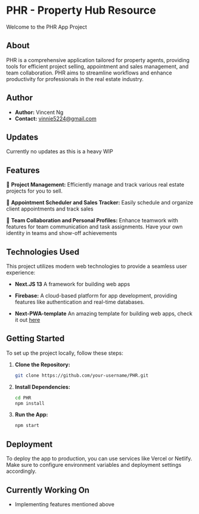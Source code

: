 # PHR - Property Hub Resource

Welcome to the PHR App Project

## About

PHR is a comprehensive application tailored for property agents, providing tools for efficient project selling, appointment and sales management, and team collaboration. PHR aims to streamline workflows and enhance productivity for professionals in the real estate industry.


## Author

- **Author:** Vincent Ng
- **Contact:** vinnie5224@gmail.com

## Updates

Currently no updates as this is a heavy WIP

## Features

🏢 **Project Management:** Efficiently manage and track various real estate projects for you to sell.

📅 **Appointment Scheduler and Sales Tracker:** Easily schedule and organize client appointments and track sales

👥 **Team Collaboration and Personal Profiles:** Enhance teamwork with features for team communication and task assignments. Have your own identity in teams and show-off achievements

## Technologies Used

This project utilizes modern web technologies to provide a seamless user experience:

- **Next.JS 13** A framework for building web apps

- **Firebase:** A cloud-based platform for app development, providing features like authentication and real-time databases.

- **Next-PWA-template** An amazing template for building web apps, check it out [here]("https://github.com/mvllow/next-pwa-template")

## Getting Started

To set up the project locally, follow these steps:

1. **Clone the Repository:**
    ```bash
    git clone https://github.com/your-username/PHR.git
    ```

2. **Install Dependencies:**
    ```bash
    cd PHR
    npm install
    ```

3. **Run the App:**
    ```bash
    npm start
    ```

## Deployment

To deploy the app to production, you can use services like Vercel or Netlify. Make sure to configure environment variables and deployment settings accordingly.

## Currently Working On

- Implementing features mentioned above

